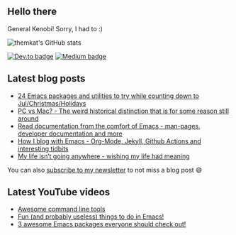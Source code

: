 ## Hello there
General Kenobi! Sorry, I had to :)

![themkat's GitHub stats](https://github-readme-stats.vercel.app/api?username=themkat)


[![Dev.to badge](https://img.shields.io/badge/-DevTo-lightgray?logo=dev.to)](https://dev.to/themkat) [![Medium badge](https://img.shields.io/badge/-Medium-darkblue?logo=medium)](https://medium.com/@themkat)


<!--
**themkat/themkat** is a ✨ _special_ ✨ repository because its `README.md` (this file) appears on your GitHub profile.

Here are some ideas to get you started:

- 🔭 I’m currently working on ...
- 🌱 I’m currently learning ...
- 👯 I’m looking to collaborate on ...
- 🤔 I’m looking for help with ...
- 💬 Ask me about ...
- 📫 How to reach me: ...
- 😄 Pronouns: ...
- ⚡ Fun fact: ...
-->


## Latest blog posts
<!-- BLOG-POST-LIST:START -->
- [24 Emacs packages and utilities to try while counting down to Jul/Christmas/Holidays](https://themkat.net/2024/12/17/twenty_four_emacs_packages.html)
- [PC vs Mac? - The weird historical distinction that is for some reason still around](https://themkat.net/2024/10/28/pc_vs_mac_weird_historical_notes.html)
- [Read documentation from the comfort of Emacs - man-pages, developer documentation and more](https://themkat.net/2024/10/27/docs_inside_emacs.html)
- [How I blog with Emacs - Org-Mode, Jekyll, Github Actions and interesting tidbits](https://themkat.net/2024/10/22/how_i_blog_with_emacs.html)
- [My life isn’t going anywhere - wishing my life had meaning](https://themkat.net/2024/10/21/staying_motivated.html)
<!-- BLOG-POST-LIST:END -->

You can also [subscribe to my newsletter](https://themkat.net/newsletter.html) to not miss a blog post :smile:


## Latest YouTube videos
<!-- YOUTUBE-LIST:START -->
- [Awesome command line tools](https://www.youtube.com/watch?v=tLS9KbDhtFQ)
- [Fun &lpar;and probably useless&rpar; things to do in Emacs!](https://www.youtube.com/watch?v=G4kyCBEVvr8)
- [3 awesome Emacs packages everyone should check out!](https://www.youtube.com/watch?v=9O_0vwrLCow)
<!-- YOUTUBE-LIST:END -->
